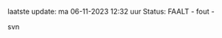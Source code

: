 laatste update: 
ma 06-11-2023 12:32   uur 
Status: FAALT - fout - 
<div class="service R">svn</div>